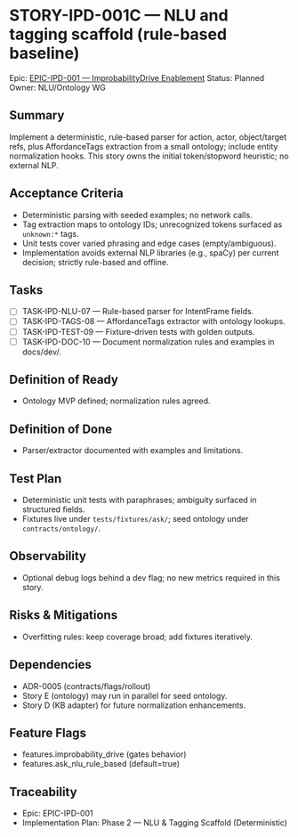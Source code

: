 # STORY-IPD-001C — NLU and tagging scaffold (rule-based baseline)

Epic: [EPIC-IPD-001 — ImprobabilityDrive Enablement](/docs/implementation/epics/EPIC-IPD-001-improbability-drive.md)
Status: Planned
Owner: NLU/Ontology WG

## Summary
Implement a deterministic, rule-based parser for action, actor, object/target refs, plus AffordanceTags extraction from a small ontology; include entity normalization hooks. This story owns the initial token/stopword heuristic; no external NLP.

## Acceptance Criteria
- Deterministic parsing with seeded examples; no network calls.
- Tag extraction maps to ontology IDs; unrecognized tokens surfaced as `unknown:*` tags.
- Unit tests cover varied phrasing and edge cases (empty/ambiguous).
 - Implementation avoids external NLP libraries (e.g., spaCy) per current decision; strictly rule-based and offline.

## Tasks
- [ ] TASK-IPD-NLU-07 — Rule-based parser for IntentFrame fields.
- [ ] TASK-IPD-TAGS-08 — AffordanceTags extractor with ontology lookups.
- [ ] TASK-IPD-TEST-09 — Fixture-driven tests with golden outputs.
 - [ ] TASK-IPD-DOC-10 — Document normalization rules and examples in docs/dev/.

## Definition of Ready
- Ontology MVP defined; normalization rules agreed.

## Definition of Done
- Parser/extractor documented with examples and limitations.

## Test Plan
- Deterministic unit tests with paraphrases; ambiguity surfaced in structured fields.
 - Fixtures live under `tests/fixtures/ask/`; seed ontology under `contracts/ontology/`.

## Observability
- Optional debug logs behind a dev flag; no new metrics required in this story.

## Risks & Mitigations
- Overfitting rules: keep coverage broad; add fixtures iteratively.

## Dependencies
- ADR-0005 (contracts/flags/rollout)
- Story E (ontology) may run in parallel for seed ontology.
 - Story D (KB adapter) for future normalization enhancements.

## Feature Flags
- features.improbability_drive (gates behavior)
- features.ask_nlu_rule_based (default=true)

## Traceability
- Epic: EPIC-IPD-001
- Implementation Plan: Phase 2 — NLU & Tagging Scaffold (Deterministic)
